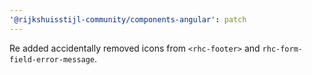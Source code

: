 ```yaml
---
'@rijkshuisstijl-community/components-angular': patch
---
```


Re added accidentally removed icons from `<rhc-footer>` and `rhc-form-field-error-message`.
